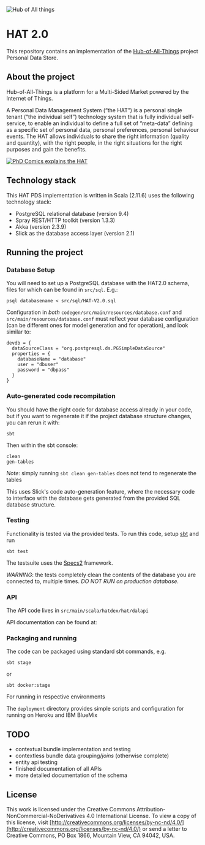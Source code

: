 ![Hub of All things](http://hubofallthings.com/wp-content/uploads/banner21.png)

# HAT 2.0

This repository contains an implementation of the [Hub-of-All-Things](http://hubofallthings.com) project Personal Data Store.

## About the project

Hub-of-All-Things is a platform for a Multi-Sided Market powered by the Internet of Things.

A Personal Data Management System (“the HAT”) is a personal single tenant (“the individual self”) technology system that is fully individual self-service, to enable an individual to define a full set of “meta-data” defining as a specific set of personal data, personal preferences, personal behaviour events. The HAT allows individuals to share the right information (quality and quantity), with the right people, in the right situations for the right purposes and gain the benefits.

[![PhD Comics explains the HAT](http://img.youtube.com/vi/y1txYjoSQQc/0.jpg)](http://www.youtube.com/watch?v=y1txYjoSQQc)

## Technology stack

This HAT PDS implementation is written in Scala (2.11.6) uses the following technology stack:

- PostgreSQL relational database (version 9.4)
- Spray REST/HTTP toolkit (version 1.3.3)
- Akka (version 2.3.9)
- Slick as the database access layer (version 2.1)

## Running the project

### Database Setup

You will need to set up a PostgreSQL database with the HAT2.0 schema, files for which can be found in `src/sql`. E.g.:

    psql databasename < src/sql/HAT-V2.0.sql

Configuration in *both* `codegen/src/main/resources/database.conf` and `src/main/resources/database.conf` must reflect your database configuration (can be different ones for model generation and for operation), and look similar to:

    devdb = {
      dataSourceClass = "org.postgresql.ds.PGSimpleDataSource"
      properties = {
        databaseName = "database"
        user = "dbuser"
        password = "dbpass"
      }
    }

### Auto-generated code recompilation

You should have the right code for database access already in your code, but if you want to regenerate it if the project database structure changes, you can rerun it with:

    sbt

Then within the sbt console:

    clean
    gen-tables

*Note*: simply running `sbt clean gen-tables` does not tend to regenerate the tables

This uses Slick's code auto-generation feature, where the necessary code to interface with the database gets generated from the provided SQL database structure.

### Testing

Functionality is tested via the provided tests. To run this code, setup [sbt](http://www.scala-sbt.org) and run

	sbt test
	
The testsuite uses the [Specs2](https://etorreborre.github.io/specs2/) framework.

*WARNING*: the tests completely clean the contents of the database you are connected to, multiple times. *DO NOT RUN on production database.*

### API

The API code lives in `src/main/scala/hatdex/hat/dalapi`

API documentation can be found at: 

### Packaging and running

The code can be packaged using standard sbt commands, e.g.

    sbt stage
    
or

    sbt docker:stage
    
For running in respective environments

The `deployment` directory provides simple scripts and configuration for running on Heroku and IBM BlueMix

## TODO

- contextual bundle implementation and testing
- contextless bundle data ​grouping/_joins_​ (otherwise complete)
- entity api testing
- finished documentation of all APIs
- more detailed documentation of the schema

## License

This work is licensed under the Creative Commons Attribution-NonCommercial-NoDerivatives 4.0 International License. To view a copy of this license, visit [http://creativecommons.org/licenses/by-nc-nd/4.0/](http://creativecommons.org/licenses/by-nc-nd/4.0/) or send a letter to Creative Commons, PO Box 1866, Mountain View, CA 94042, USA.